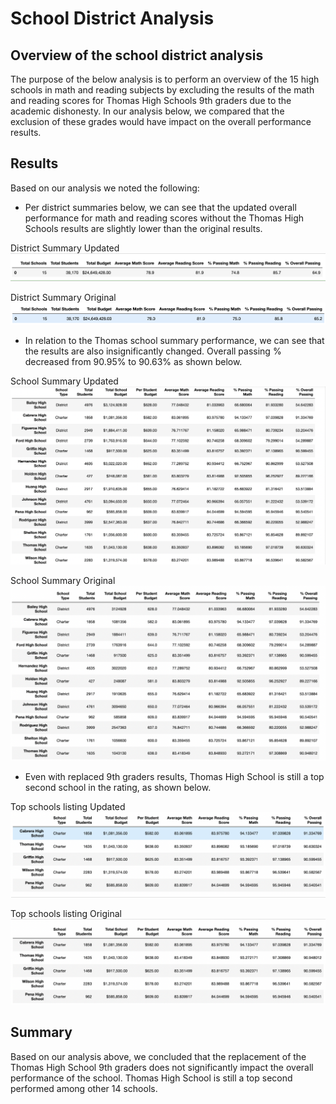 # School District Analysis

## Overview of the school district analysis 
The purpose of the below analysis is to perform an overview of the 15 high schools in math and reading subjects by excluding the results of the math and reading scores for Thomas High Schools 9th graders due to the academic dishonesty. In our analysis below, we compared that the exclusion of  these grades would have impact on the overall performance results.

## Results
Based on our analysis we noted the following: 
* Per district summaries below, we can see that the updated overall performance for math and reading scores without the Thomas High Schools results are slightly lower than the original results. 

District Summary Updated
<img src = "Resources/District_Summary_New.png">
 

District Summary Original
<img src = "Resources/District _Summary_Old.png">



*	In relation to the Thomas school summary performance, we can see that the results are also insignificantly changed. Overall passing % decreased from 90.95% to 90.63% as shown below.

School Summary Updated
<img src = "Resources/School_Summary_New.png">


School Summary Original
<img src = "Resources/School_Summary_Old.png">



 
*	Even with replaced 9th graders results, Thomas High School is still a top second school in the rating, as shown below. 

Top schools listing Updated
<img src = "Resources/Top_Schoold_Listing_New.png">

 
Top schools listing Original
<img src = "Resources/Top_School_Listing_Old.png">



## Summary

Based on our analysis above, we concluded that the replacement of the Thomas High School 9th graders does not significantly impact the overall performance of the school. Thomas High School is still a top second performed among other 14 schools. 



